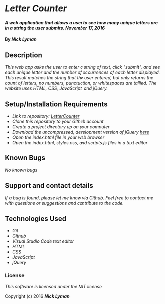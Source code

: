 # _Letter Counter_

#### _A web application that allows a user to see how many unique letters are in a string the user submits. November 17, 2016_

#### By _**Nick Lyman**_

## Description

_This web app asks the user to enter a string of text, click "submit", and see each unique letter and the number of occurrences of each letter displayed. This result matches the string that the user entered, but only returns the count of letters, no numbers, punctuation, or whitespaces are tallied. The website uses HTML, CSS, JavaScript, and jQuery._

## Setup/Installation Requirements

* _Link to repository: [LetterCounter](nicklyman.github.io/LetterCounter)_
* _Clone this repository to your Github account_
* _Create a project directory up on your computer_
* _Download the uncompressed, development version of jQuery [here](https://jquery.com/)_
* _Open the index.html file in your web browser_
* _Open the index.html, styles.css, and scripts.js files in a text editor_

## Known Bugs

_No known bugs_

## Support and contact details

_If a bug is found, please let me know via Github. Feel free to contact me with questions or suggestions and contribute to the code._

## Technologies Used

* _Git_
* _Github_
* _Visual Studio Code text editor_
* _HTML_
* _CSS_
* _JavaScript_
* _jQuery_

### License

*This software is licensed under the MIT license*

Copyright (c) 2016 **_Nick Lyman_**